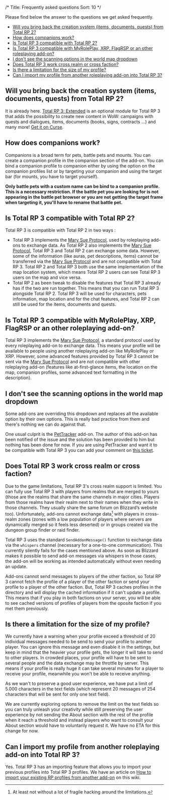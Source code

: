 /*
Title: Frequently asked questions
Sort: 10
*/

Please find below the answer to the questions we get asked frequently.

- [Will you bring back the creation system (items, documents, quests) from Total RP 2?](#will-you-bring-back-the-creation-system-items-documents-quests-from-total-rp-2)
- [How does companions work?](#how-does-companions-work)
- [Is Total RP 3 compatible with Total RP 2?](#is-total-rp-3-compatible-with-total-rp-2)
- [Is Total RP 3 compatible with MyRolePlay, XRP, FlagRSP or an other roleplaying add-on?](#is-total-rp-3-compatible-with-myroleplay-xrp-flagrsp-or-an-other-roleplaying-add-on)
- [I don't see the scanning options in the world map dropdown](#i-dont-see-the-scanning-options-in-the-world-map-dropdown])
- [Does Total RP 3 work cross realm or cross faction?](#does-total-rp-3-work-cross-realm-or-cross-faction)
- [Is there a limitation for the size of my profile?](#is-there-a-limitation-for-the-size-of-my-profile)
- [Can I import my profile from another roleplaying add-on into Total RP 3?](#can-i-import-my-profile-from-another-roleplaying-add-on-into-total-rp-3)

## Will you bring back the creation system (items, documents, quests) from Total RP 2?

It is already here. [Total RP 3: Extended][TRP3E] is an optional module for Total RP 3 that adds the possibility to create new content in WoW: campaigns with quests and dialogues, items, documents (books, signs, contracts ...) and many more! [Get it on Curse][TRP3E].

## How does companions work?

Companions is a broad term for pets, battle pets and mounts. You can create a companion profile in the companion section of the add-on.
You can bind a companion profile to companion either by using the option on the companion profiles list or by targeting your companion and using the target bar (for mounts, you have to target yourself).

**Only battle pets with a custom name can be bind to a companion profile. This is a necessary restriction. If the battle pet you are looking for is not appearing in the battle pet browser or you are not getting the target frame when targeting it, you'll have to rename that battle pet.**

## Is Total RP 3 compatible with Total RP 2?

Total RP 3 is compatible with Total RP 2 in two ways :

* Total RP 3 implements the [Mary Sue Protocol], used by roleplaying add-ons to exchange data. As Total RP 2 also implements the [Mary Sue Protocol], Total RP 3 and Total RP 2 can exchange some data. However, some of the information (like auras, pet descriptions, items) cannot be transferred via the [Mary Sue Protocol] and are not compatible with Total RP 3. Total RP 2 and Total RP 3 both use the same implementation of the map location system, which means Total RP 2 users can see Total RP 3 users on the map and vice versa.
* Total RP 2 as been tweak to disable the features that Total RP 3 already has if the two are run together. This means that you can run Total RP 3 alongside Total RP 2. Total RP 3 will be used for characters, pets information, map location and for the chat features, and Total RP 2 can still be used for the items, documents and quests.

## Is Total RP 3 compatible with MyRolePlay, XRP, FlagRSP or an other roleplaying add-on?

Total RP 3 implements the [Mary Sue Protocol], a standard protocol used by every roleplaying add-on to exchange data. This means your profile will be available to people using another roleplaying add-on like MyRolePlay or XRP. However, some advanced features provided by Total RP 3 cannot be sent via the [Mary Sue Protocol] and are not compatible with other roleplaying add-on (features like at-first-glance items, the location on the map, companion profiles, some advanced text formatting in the description).

## I don't see the scanning options in the world map dropdown

Some add-ons are overriding this dropdown and replaces all the available option by their own options. This is really bad practice from them and there's nothing we can do against that.

One usual culprit is the [PetTracker](https://mods.curse.com/addons/wow/pettracker) add-on. The author of this add-on has been notified of the issue and the solution has been provided to him but nothing has been done for now. If you are using PetTracker and want it to be compatible with Total RP 3 you can add your comment on [this ticket](https://wow.curseforge.com/projects/pettracker/issues/713).

## Does Total RP 3 work cross realm or cross faction?

Due to the game limitations, Total RP 3's cross realm support is limited. You can fully use Total RP 3 with players from realms that are merged to yours (those are the realms that share the same channels in major cities. Players from those realms have their realm next to their names when they write in those channels. They usually share the same forum on Blizzard’s website too). Unfortunately, add-ons cannot exchange data[^1] with players in cross-realm zones (zones with a low population of players where servers are dynamically merged so it feels less deserted) or in groups created via the dungeon group finder or raid finder.

Total RP 3 uses the standard `SendAddonMessage()` function to exchange data via the `whispers` channel (necessary for a one-to-one communication). This currently silently fails for the cases mentioned above. As soon as Blizzard makes it possible to send add-on messages via whispers in those cases, the add-on will be working as intended automatically without even needing an update.

Add-ons cannot send messages to players of the other faction, so Total RP 3 cannot fetch the profile of a player of the other faction or send your profile to a player of the other faction. But, Total RP 3 caches profiles in the directory and will display the cached information if it can't update a profile. This means that if you play in both factions on your server, you will be able to see cached versions of profiles of players from the oposite faction if you met them previously.

## Is there a limitation for the size of my profile?

We currently have a warning when your profile exceed a threshold of 20 individual messages needed to be send to send your profile to another player. You can ignore this message and even disable it in the settings, but keep in mind that the heavier your profile gets, the longer it will take to send to other players. In crowded places, your profile will have to be sent to several people and the data exchange may be throttle by server. This means if your profile is really huge it can take several minutes for a player to receive your profile, meanwhile you won't be able to receive anything.

As we wan't to preserve a good user experience, we have put a limit of 5.000 characters in the text fields (which represent 20 messages of 254 characters that will be sent for only one text field).

We are currently exploring options to remove the limit on the text fields so you can truly unleash your creativity while still preserving the user experience by not sending the About section with the rest of the profile when it reach a threshold and instead players who want to consult your About section would have to voluntarily request it. We have no ETA for this change for now.

## Can I import my profile from another roleplaying add-on into Total RP 3?

Yes. Total RP 3 has an importing feature that allows you to import your previous profiles into Total RP 3 profiles. We have an article on [How to import your existing RP profiles from another add-on](/wiki/how_to/import) on this wiki.

[Mary Sue Protocol]: https://moonshyne.org/msp/
[TRP3E]: http://extended.totalrp3.info/

[^1]: At least not without a lot of fragile hacking around the limitations.
